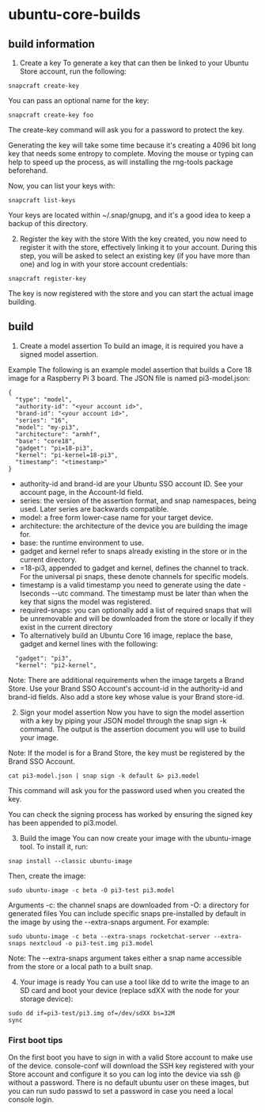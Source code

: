 # ubuntu-core-builds

## build information

1. Create a key
To generate a key that can then be linked to your Ubuntu Store account, run the following:
```
snapcraft create-key
```
You can pass an optional name for the key:
```
snapcraft create-key foo
```
The create-key command will ask you for a password to protect the key.

Generating the key will take some time because it's creating a 4096 bit long key that needs some entropy to complete. Moving the mouse or typing can help to speed up the process, as will installing the rng-tools package beforehand.

Now, you can list your keys with:
```
snapcraft list-keys
```
Your keys are located within ~/.snap/gnupg, and it's a good idea to keep a backup of this directory.

2. Register the key with the store
With the key created, you now need to register it with the store, effectively linking it to your account. During this step, you will be asked to select an existing key (if you have more than one) and log in with your store account credentials:
```
snapcraft register-key
```
The key is now registered with the store and you can start the actual image building.

## build

1. Create a model assertion
To build an image, it is required you have a signed model assertion.

Example
The following is an example model assertion that builds a Core 18 image for a Raspberry Pi 3 board. The JSON file is named pi3-model.json:
```
{
  "type": "model",
  "authority-id": "<your account id>",
  "brand-id": "<your account id>",
  "series": "16",
  "model": "my-pi3",
  "architecture": "armhf",
  "base": "core18",
  "gadget": "pi=18-pi3",
  "kernel": "pi-kernel=18-pi3",
  "timestamp": "<timestamp>"
}
```
- authority-id and brand-id are your Ubuntu SSO account ID. See your account page, in the Account-Id field.
- series: the version of the assertion format, and snap namespaces, being used. Later series are backwards compatible.
- model: a free form lower-case name for your target device.
- architecture: the architecture of the device you are building the image for.
- base: the runtime environment to use.
- gadget and kernel refer to snaps already existing in the store or in the current directory.
- =18-pi3, appended to gadget and kernel, defines the channel to track. For the universal pi snaps, these denote channels for specific models.
- timestamp is a valid timestamp you need to generate using the date -Iseconds --utc command. The timestamp must be later than when the key that signs the model was registered.
- required-snaps: you can optionally add a list of required snaps that will be unremovable and will be downloaded from the store or locally if they exist in the current directory
- To alternatively build an Ubuntu Core 16 image, replace the base, gadget and kernel lines with the following:
```
  "gadget": "pi3",
  "kernel": "pi2-kernel",
```
Note: There are additional requirements when the image targets a Brand Store. Use your Brand SSO Account's account-id in the authority-id and brand-id fields. Also add a store key whose value is your Brand store-id.

2. Sign your model assertion
Now you have to sign the model assertion with a key by piping your JSON model through the snap sign -k <key name> command. The output is the assertion document you will use to build your image.

Note: If the model is for a Brand Store, the key must be registered by the Brand SSO Account.
```
cat pi3-model.json | snap sign -k default &> pi3.model
```
This command will ask you for the password used when you created the key.

You can check the signing process has worked by ensuring the signed key has been appended to pi3.model.

3. Build the image
You can now create your image with the ubuntu-image tool. To install it, run:
```
snap install --classic ubuntu-image
```
Then, create the image:
```
sudo ubuntu-image -c beta -O pi3-test pi3.model
```
Arguments
-c: the channel snaps are downloaded from
-O: a directory for generated files
You can include specific snaps pre-installed by default in the image by using the --extra-snaps argument. For example:
```
sudo ubuntu-image -c beta --extra-snaps rocketchat-server --extra-snaps nextcloud -o pi3-test.img pi3.model
```
Note: The --extra-snaps argument takes either a snap name accessible from the store or a local path to a built snap.

4. Your image is ready
You can use a tool like dd to write the image to an SD card and boot your device (replace sdXX with the node for your storage device):
```
sudo dd if=pi3-test/pi3.img of=/dev/sdXX bs=32M
sync
```
### First boot tips
On the first boot you have to sign in with a valid Store account to make use of the device.
console-conf will download the SSH key registered with your Store account and configure it so you can log into the device via ssh <account name>@<device address> without a password.
There is no default ubuntu user on these images, but you can run sudo passwd <account name> to set a password in case you need a local console login.
